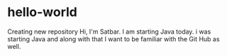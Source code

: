 # hello-world
Creating new repository
Hi, I'm Satbar. I am starting Java today.
i was starting Java and along with that I want to be familiar with the Git Hub as well. 
